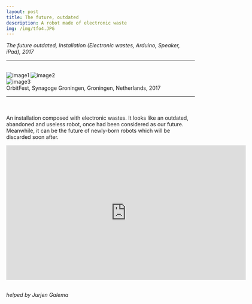 ```yaml
---
layout: post
title: The future, outdated
description: A robot made of electronic waste
img: /img/tfo4.JPG
---
```


<i>The future outdated, Installation (Electronic wastes, Arduino, Speaker, iPad), 2017</i>

***

<br/>
<div class="img_row">
	<img class="col two" src="{{ site.baseurl }}/img/tfo2.jpg" alt="image1" title="image1"/>
	<img class="col one" src="{{ site.baseurl }}/img/tfo3.JPG" alt="image2" title="image2"/>
</div>
<div>
<img class="col three" src="/img/tfo5.jpg" alt="image3" title="image3"/>
</div>
<div class="col three caption">
	OrbitFest, Synagoge Groningen, Groningen, Netherlands, 2017
</div>

***

<br/><br/>
An installation composed with electronic wastes. It looks like an outdated, abandoned and useless robot, once had been considered as our future. Meanwhile, it can be the future of newly-born robots which will be discarded soon after.

<p align="middle">
<iframe src="https://player.vimeo.com/video/248985117" width="640" height="360" frameborder="0" webkitallowfullscreen mozallowfullscreen allowfullscreen></iframe>
</p>
<br/>
<i>helped by Jurjen Galema</i>
<br/><br/><br/>
